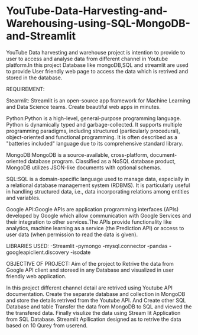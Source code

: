 # YouTube-Data-Harvesting-and-Warehousing-using-SQL-MongoDB-and-Streamlit
YouTube Data harvesting and warehouse project is intention to provide to user to access and analyse data from different channel in Youtube platform.In this project Database like mongoDB,SQL and streamlit are used to provide User friendly web page to access the data which is retrived and stored in the database. 

REQUIREMENT:

Stearmlit: Streamlit is an open-source app framework for Machine Learning and Data Science teams. Create beautiful web apps in minutes.

Python:Python is a high-level, general-purpose programming language. Python is dynamically typed and garbage-collected. It supports multiple programming paradigms, including structured (particularly procedural), object-oriented and functional programming. It is often described as a "batteries included" language due to its comprehensive standard library.

MongoDB:MongoDB is a source-available, cross-platform, document-oriented database program. Classified as a NoSQL database product, MongoDB utilizes JSON-like documents with optional schemas.

SQL:SQL is a domain-specific language used to manage data, especially in a relational database management system (RDBMS). It is particularly useful in handling structured data, i.e., data incorporating relations among entities and variables.

Google API:Google APIs are application programming interfaces (APIs) developed by Google which allow communication with Google Services and their integration to other services.The APIs provide functionality like analytics, machine learning as a service (the Prediction API) or access to user data (when permission to read the data is given).

 LIBRARIES USED:
 -Streamlit
 -pymongo
 -mysql.connector
 -pandas
 -googleapiclient.discovery
 -isodate

 OBJECTIVE OF PROJECT:
 Aim of the project to Retrive the data from Google API client and storeed in any Database and visualized in user friendly web application.
 
In this project different channel detail are retrived using Youtube API documentation.
Create the separate database and collection in MongoDB and store the details retrived from the Youtube API.
And Create other SQL Database and table Transfer the data from MongoDB to SQL and viewed the the transfered data.
Finally visulize the data using Stream lit Application from SQL Database.
Streamlit Apllication designed as to retrive the data based on 10 Qurey from userend.
